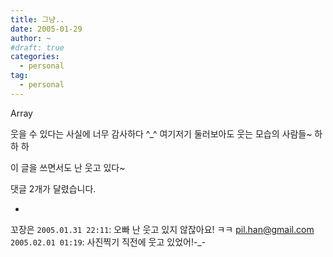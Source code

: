 ```yaml
---
title: 그냥..
date: 2005-01-29
author: ~
#draft: true
categories:
  - personal
tag:
  - personal
---
```




Array

웃을 수 있다는 사실에 너무 감사하다 ^_^
여기저기 둘러보아도 웃는 모습의 사람들~
하
하
하

이 글을 쓰면서도 난 웃고 있다~


 댓글  2개가 달렸습니다.

- 
 꼬장은 `2005.01.31 22:11`: 
오빠 난 웃고 있지 않잖아요! ㅋㅋ
 pil.han@gmail.com `2005.02.01 01:19`: 
사진찍기 직전에 웃고 있었어!-_-




